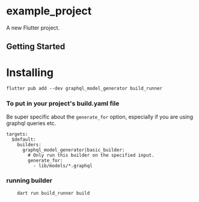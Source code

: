# example_project

A new Flutter project.

## Getting Started


# Installing

```
flutter pub add --dev graphql_model_generator build_runner
```

### To put in your project's build.yaml file

Be super specific about the `generate_for` option, especially if you are
using graphql queries etc.
```
targets:
  $default:
    builders:
      graphql_model_generator|basic_builder:
        # Only run this builder on the specified input.
        generate_for:
          - lib/models/*.graphql
```

### running builder
```
    dart run build_runner build
```
